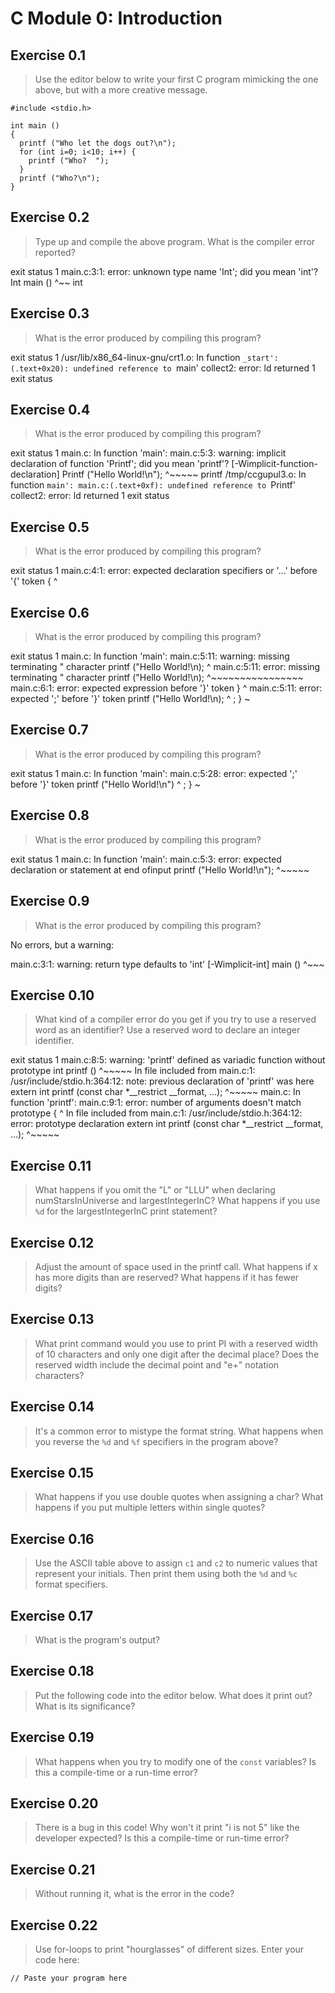 # C Module 0: Introduction

## Exercise 0.1
> Use the editor below to write your first C program mimicking the one above, but with a more creative message.

```
#include <stdio.h>

int main ()
{
  printf ("Who let the dogs out?\n");
  for (int i=0; i<10; i++) {
    printf ("Who?  ");
  }
  printf ("Who?\n");
}
```

## Exercise 0.2
> Type up and compile the above program.
> What is the compiler error reported?

exit status 1
main.c:3:1: error: unknown type name 'Int'; did you mean 'int'?
 Int main ()
 ^~~
 int

## Exercise 0.3
> What is the error produced by compiling this program?

exit status 1
/usr/lib/x86_64-linux-gnu/crt1.o: In function `_start':
(.text+0x20): undefined reference to `main'
collect2: error: ld returned 1 exit status

## Exercise 0.4
> What is the error produced by compiling this program?

exit status 1
main.c: In function 'main':
main.c:5:3: warning: implicit declaration of function 'Printf'; did you mean 'printf'? [-Wimplicit-function-declaration]
   Printf ("Hello World!\n");
   ^~~~~~
   printf
/tmp/ccgupul3.o: In function `main':
main.c:(.text+0xf): undefined reference to `Printf'
collect2: error: ld returned 1 exit status

## Exercise 0.5
> What is the error produced by compiling this program?

exit status 1
main.c:4:1: error: expected declaration specifiers or '...' before '{' token
 {
 ^

## Exercise 0.6
> What is the error produced by compiling this program?

exit status 1
main.c: In function 'main':
main.c:5:11: warning: missing terminating " character
   printf ("Hello World!\n);
           ^
main.c:5:11: error: missing terminating " character
   printf ("Hello World!\n);
           ^~~~~~~~~~~~~~~~~
main.c:6:1: error: expected expression before '}' token
 }
 ^
main.c:5:11: error: expected ';' before '}' token
   printf ("Hello World!\n);
           ^
           ;
 }
 ~

## Exercise 0.7
> What is the error produced by compiling this program?

exit status 1
main.c: In function 'main':
main.c:5:28: error: expected ';' before '}' token
   printf ("Hello World!\n")
                            ^
                            ;
 }
 ~

## Exercise 0.8
> What is the error produced by compiling this program?

exit status 1
main.c: In function 'main':
main.c:5:3: error: expected declaration or statement at end ofinput
   printf ("Hello World!\n");
   ^~~~~~

## Exercise 0.9
> What is the error produced by compiling this program?

No errors, but a warning:

main.c:3:1: warning: return type defaults to 'int' [-Wimplicit-int]
     main ()
             ^~~~

## Exercise 0.10
> What kind of a compiler error do you get if you try to use a reserved word as an identifier? Use a reserved word to declare an integer identifier.

exit status 1
main.c:8:5: warning: 'printf' defined as variadic function without prototype
 int printf ()
     ^~~~~~
In file included from main.c:1:
/usr/include/stdio.h:364:12: note: previous declaration of 'printf' was here
 extern int printf (const char *__restrict __format, ...);
            ^~~~~~
main.c: In function 'printf':
main.c:9:1: error: number of arguments doesn't match prototype
 {
 ^
In file included from main.c:1:
/usr/include/stdio.h:364:12: error: prototype declaration
 extern int printf (const char *__restrict __format, ...);
            ^~~~~~

## Exercise 0.11
> What happens if you omit the "L" or "LLU" when declaring numStarsInUniverse and largestIntegerInC? What happens if you use `%d` for the largestIntegerInC print statement?

## Exercise 0.12
> Adjust the amount of space used in the printf call. What happens if x has more digits than are reserved? What happens if it has fewer digits?

## Exercise 0.13
> What print command would you use to print PI with a reserved width of 10 characters and only one digit after the decimal place? Does the reserved width include the decimal point and "e+" notation characters?

## Exercise 0.14
> It's a common error to mistype the format string. What happens when you reverse the `%d` and `%f` specifiers in the program above?

## Exercise 0.15
> What happens if you use double quotes when assigning a char? What happens if you put multiple letters within single quotes?

## Exercise 0.16
> Use the ASCII table above to assign `c1` and `c2` to numeric values that represent your initials. Then print them using both the `%d` and `%c` format specifiers.

## Exercise 0.17
> What is the program's output?

## Exercise 0.18
>  Put the following code into the editor below. What does it print out? What is its significance?

## Exercise 0.19
> What happens when you try to modify one of the `const` variables? Is this a compile-time or a run-time error?


## Exercise 0.20
> There is a bug in this code! Why won't it print "i is not 5" like the developer expected? Is this a compile-time or run-time error?


## Exercise 0.21
> Without running it, what is the error in the code?


## Exercise 0.22
> Use for-loops to print "hourglasses" of different sizes. Enter your code here:

```
// Paste your program here

```
